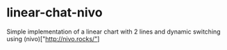 # linear-chat-nivo

Simple implementation of a linear chart with 2 lines and dynamic switching using (nivo)["http://nivo.rocks/"]
